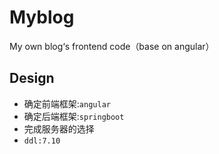 # Myblog
My own blog‘s frontend code（base on angular）
## Design
* 确定前端框架:`angular`
* 确定后端框架:`springboot`
* 完成服务器的选择
* `ddl:7.10`
